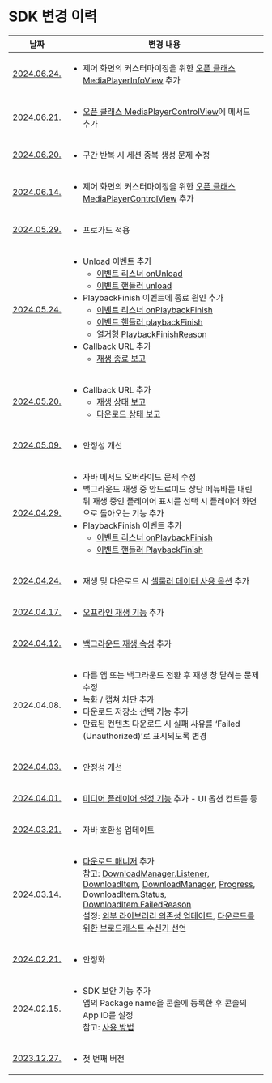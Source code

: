 # SDK 변경 이력

| 날짜 | 변경 내용 |
|:--:|--|
|[2024.06.24.](https://app.playnplay.com/sdks/2024-06-24/NPlayerSDK-android.zip)|<ul><li>제어 화면의 커스터마이징을 위한 [오픈 클래스 MediaPlayerInfoView](../class/media-player-info-view/home.md) 추가</li></ul>|
|[2024.06.21.](https://app.playnplay.com/sdks/2024-06-21/NPlayerSDK-android.zip)|<ul><li>[오픈 클래스 MediaPlayerControlView](../class/media-player-control-view/home.md)에 메서드 추가</li></ul>|
|[2024.06.20.](https://app.playnplay.com/sdks/2024-06-20/NPlayerSDK-android.zip)|<ul><li>구간 반복 시 세션 중복 생성 문제 수정</li></ul>|
|[2024.06.14.](https://app.playnplay.com/sdks/2024-06-14/NPlayerSDK-android.zip)|<ul><li>제어 화면의 커스터마이징을 위한 [오픈 클래스 MediaPlayerControlView](../class/media-player-control-view/home.md) 추가</li></ul>|
|[2024.05.29.](https://app.playnplay.com/sdks/2024-05-29/NPlayerSDK-android.zip)|<ul><li>프로가드 적용</li></ul>|
|[2024.05.24.](https://app.playnplay.com/sdks/2024-05-24/NPlayerSDK-android.zip)|<ul><li>Unload 이벤트 추가<ul><li>[이벤트 리스너 onUnload](../interface/event-listeners/home.md#onunload)</li><li>[이벤트 핸들러 unload](../class/event-handlers/home.md#unload)</li></ul><li>PlaybackFinish 이벤트에 종료 원인 추가<ul><li>[이벤트 리스너 onPlaybackFinish](../interface/event-listeners/home.md#onplaybackfinish)</li><li>[이벤트 핸들러 playbackFinish](../class/event-handlers/home.md#playbackfinish)</li><li>[열거형 PlaybackFinishReason](../enum/playback-finish-reason/home.md)</ul></li><li>Callback URL 추가<ul><li>[재생 종료 보고](../../callback-url/notify-playback-finish.md)</li></ul>|
|[2024.05.20.](https://app.playnplay.com/sdks/2024-05-20/NPlayerSDK-android.zip)|<ul><li>Callback URL 추가<ul><li>[재생 상태 보고](../../callback-url/notifiy-playback-status.md)</li><li>[다운로드 상태 보고](../../callback-url/notifiy-download-status.md)</li></ul></li></ul>|
|[2024.05.09.](https://app.playnplay.com/sdks/2024-05-09/NPlayerSDK-android.zip)|<ul><li>안정성 개선</li></ul>|
|[2024.04.29.](https://app.playnplay.com/sdks/2024-04-29/NPlayerSDK-android.zip)|<ul><li>자바 메서드 오버라이드 문제 수정</li><li>백그라운드 재생 중 안드로이드 상단 메뉴바를 내린 뒤 재생 중인 플레이어 표시를 선택 시 플레이어 화면으로 돌아오는 기능 추가</li><li>PlaybackFinish 이벤트 추가<ul><li>[이벤트 리스너 onPlaybackFinish](../interface/event-listeners/home.md#onplaybackfinish)</li><li>[이벤트 핸들러 PlaybackFinish](../class/event-handlers/home.md#playbackfinish)</li></ul></li></ul>|
|[2024.04.24.](https://app.playnplay.com/sdks/2024-04-24/NPlayerSDK-android.zip)|<ul><li>재생 및 다운로드 시 [셀룰러 데이터 사용 옵션](?search=android%20allowsCellularAccess) 추가</li></ul>|
|[2024.04.17.](https://app.playnplay.com/sdks/2024-04-17/NPlayerSDK-android.zip)|<ul><li>[오프라인 재생 기능](../class/media-item/home.md#withdrmconfiguration) 추가|
|[2024.04.12.](https://app.playnplay.com/sdks/2024-04-12/NPlayerSDK-android.zip)|<ul><li>[백그라운드 재생 속성](../class/media-player-activity-configuration/home.md#allowsbackgroundplayback) 추가</li></ul>|
|2024.04.08.|<ul><li>다른 앱 또는 백그라운드 전환 후 재생 창 닫히는 문제 수정</li><li>녹화 / 캡쳐 차단 추가</li><li>다운로드 저장소 선택 기능 추가</li><li>만료된 컨텐츠 다운로드 시 실패 사유를 ‘Failed (Unauthorized)’로 표시되도록 변경</li></ul> |
|[2024.04.03.](https://app.playnplay.com/sdks/2024-04-03/NPlayerSDK-android.zip)|<ul><li>안정성 개선</li></ul>|
|[2024.04.01.](https://app.playnplay.com/sdks/2024-04-01/NPlayerSDK-android.zip)|<ul><li>[미디어 플레이어 설정 기능](../class/media-player-activity-configuration/home.md#mediaplayeractivityconfiguration) 추가 - UI 옵션 컨트롤 등</li></ul> |
|[2024.03.21.](https://app.playnplay.com/sdks/2024-03-21/NPlayerSDK-android.zip)|<ul><li>자바 호환성 업데이트</li></ul>|
|[2024.03.14.](https://app.playnplay.com/sdks/2024-03-14/NPlayerSDK-android.zip)|<ul><li>[다운로드 매니저](../class/download-manager/home.md) 추가<br>참고: [DownloadManager.Listener](../interface/download-manager-listener/home.md), [DownloadItem](../class/download-item/home.md), [DownloadManager](../class/download-manager/home.md), [Progress](../class/download-item-progress/home.md), [DownloadItem.Status](../enum/download-item-status/home.md), [DownloadItem.FailedReason](../enum/download-item-failed-reason/home.md)<br>설정: [외부 라이브러리 의존성 업데이트](../how-to-set/project-settings.md#외부-라이브러리-의존성-추가), [다운로드를 위한 브로드캐스트 수신기 선언](../how-to-set/project-settings.md#다운로드를-위한-브로드캐스트-수신기-선언)</li></ul> |
|[2024.02.21.](https://app.playnplay.com/sdks/2024-02-21/NPlayerSDK-android.zip)|<ul><li>안정화</li></ul> |
|2024.02.15.|<ul><li>SDK 보안 기능 추가<br>앱의 Package name을 콘솔에 등록한 후 콘솔의 App ID를 설정<br>참고: [사용 방법](../how-to-use/home.md)</li></ul> |
|[2023.12.27.](https://drive.google.com/file/d/12KgHLEZWqxX7XTVV6TGZUXc1-HCPJNKS/view?usp=sharing)|<ul><li> 첫 번째 버전</li></ul>|
